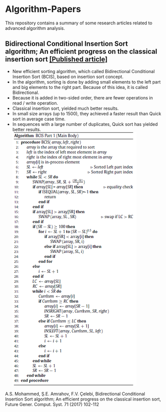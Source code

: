 # Algorithm-Papers
This repository contains a summary of some research articles related to advanced algorithm analysis.

## Bidirectional Conditional Insertion Sort algorithm; An efficient progress on the classical insertion sort [[Published article]](https://www.sciencedirect.com/science/article/pii/S0167739X17301711) 
- New efficient sorting algorithm, which called Bidirectional Conditional Insertion Sort (BCIS), based on insertion sort concept.
- In the algorithm, sorting is done by adding small elements to the left part and big elements to the right part. Because of this idea, it is called Bidirectional.
- Because it is added in two-sided order, there are fewer operations in read / write operation.
- Classical insertion sort, yielded much better results.
- In small size arrays (up to 1500), they achieved a faster result than Quick sort in average case time.
- In sequences with a large number of duplicates, Quick sort has yielded better results.
![alt text](https://github.com/elitcenk/Algorithm-Papers/blob/master/bcis.PNG)

A.S. Mohammed, Ş.E. Amrahov, F.V. Çelebi, Bidirectional Conditional Insertion Sort algorithm; An efficient progress on the classical insertion sort, Future Gener. Comput. Syst. 71 (2017) 102-112
